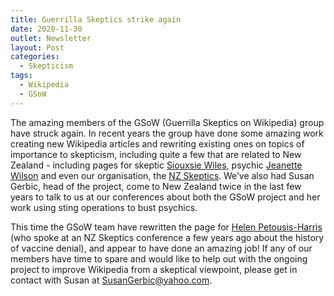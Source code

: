 ```yaml
---
title: Guerrilla Skeptics strike again
date: 2020-11-30
outlet: Newsletter
layout: Post
categories:
  - Skepticism
tags:
  - Wikipedia
  - GSoW
---
```


The amazing members of the GSoW (Guerrilla Skeptics on Wikipedia) group have struck again. In recent years the group have done some amazing work creating new Wikipedia articles and rewriting existing ones on topics of importance to skepticism, including quite a few that are related to New Zealand - including pages for skeptic [Siouxsie Wiles](https://en.wikipedia.org/wiki/Siouxsie_Wiles), psychic [Jeanette Wilson](https://en.wikipedia.org/wiki/Jeanette_Wilson) and even our organisation, the [NZ Skeptics](https://en.wikipedia.org/wiki/NZ_Skeptics). We’ve also had Susan Gerbic, head of the project, come to New Zealand twice in the last few years to talk to us at our conferences about both the GSoW project and her work using sting operations to bust psychics.

<!-- more -->

This time the GSoW team have rewritten the page for [Helen Petousis-Harris](https://en.wikipedia.org/wiki/Helen_Petousis-Harris) (who spoke at an NZ Skeptics conference a few years ago about the history of vaccine denial), and appear to have done an amazing job! If any of our members have time to spare and would like to help out with the ongoing project to improve Wikipedia from a skeptical viewpoint, please get in contact with Susan at [SusanGerbic@yahoo.com](mailto:SusanGerbic@yahoo.com).
